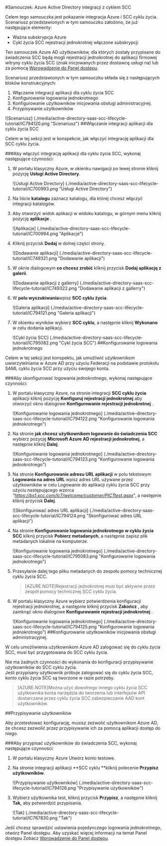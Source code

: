 <properties 
    pageTitle="Samouczek: Azure Active Directory integracji z cyklem SCC | Microsoft Azure" 
    description="Dowiedz się, jak użyć cyklu życia SCC z usługą Azure Active Directory w celu włączenia rejestracji jednokrotnej, automatycznego inicjowania obsługi administracyjnej i innych!" 
    services="active-directory" 
    authors="jeevansd"  
    documentationCenter="na" 
    manager="femila"/>
<tags 
    ms.service="active-directory" 
    ms.devlang="na" 
    ms.topic="article" 
    ms.tgt_pltfrm="na" 
    ms.workload="identity" 
    ms.date="09/26/2016" 
    ms.author="jeedes" />

#<a name="tutorial-azure-active-directory-integration-with-scc-lifecycle"></a>Samouczek: Azure Active Directory integracji z cyklem SCC
  
Celem tego samouczka jest pokazanie integracja Azure i SCC cyklu życia.  
Scenariusz przedstawionych w tym samouczku założono, że już następujące elementy:

-   Ważna subskrypcja Azure
-   Cykl życia SCC rejestracji jednokrotnej włączone subskrypcji
  
Ten samouczek Azure AD użytkowników, dla których zostały przypisane do świadczenia SCC będą mogli rejestracji jednokrotnej do aplikacji firmowej witryny cyklu życia SCC (znak inicjowanych przez dostawcę usługi na) lub za pomocą [Wprowadzenie do Panel dostępu](active-directory-saas-access-panel-introduction.md).
  
Scenariusz przedstawionych w tym samouczku składa się z następujących bloków konstrukcyjnych:

1.  Włączanie integracji aplikacji dla cyklu życia SCC
2.  Konfigurowanie logowania jednokrotnego
3.  Konfigurowanie użytkowników inicjowania obsługi administracyjnej.
4.  Przypisywanie użytkowników

![Scenariusz] (./media/active-directory-saas-scc-lifecycle-tutorial/IC794120.png "Scenariusz")
##<a name="enabling-the-application-integration-for-scc-lifecycle"></a>Włączanie integracji aplikacji dla cyklu życia SCC
  
Celem w tej sekcji jest w konspekcie, jak włączyć integrację aplikacji dla SCC cyklu życia.

###<a name="to-enable-the-application-integration-for-scc-lifecycle-perform-the-following-steps"></a>Aby włączyć integrację aplikacji dla cyklu życia SCC, wykonaj następujące czynności:

1.  W portalu klasyczny Azure, w okienku nawigacji po lewej stronie kliknij pozycję **Usługi Active Directory**.

    ![Usługi Active Directory] (./media/active-directory-saas-scc-lifecycle-tutorial/IC700993.png "Usługi Active Directory")

2.  Na liście **katalogu** zaznacz katalogu, dla której chcesz włączyć integracji katalogów.

3.  Aby otworzyć widok aplikacji w widoku katalogu, w górnym menu kliknij pozycję **aplikacje** .

    ![Aplikacje] (./media/active-directory-saas-scc-lifecycle-tutorial/IC700994.png "Aplikacje")

4.  Kliknij przycisk **Dodaj** w dolnej części strony.

    ![Dodawanie aplikacji] (./media/active-directory-saas-scc-lifecycle-tutorial/IC749321.png "Dodawanie aplikacji")

5.  W oknie dialogowym **co chcesz zrobić** kliknij przycisk **Dodaj aplikację z galerii**.

    ![Dodawanie aplikacji z gallerry] (./media/active-directory-saas-scc-lifecycle-tutorial/IC749322.png "Dodawanie aplikacji z gallerry")

6.  W **polu wyszukiwania**wpisz **SCC cyklu życia**.

    ![Galeria aplikacji] (./media/active-directory-saas-scc-lifecycle-tutorial/IC794121.png "Galeria aplikacji")

7.  W okienku wyników wybierz **SCC cyklu**, a następnie kliknij **Wykonano** w celu dodania aplikacji.

    ![Cykl życia SCC] (./media/active-directory-saas-scc-lifecycle-tutorial/IC795082.png "Cykl życia SCC")
##<a name="configuring-single-sign-on"></a>Konfigurowanie logowania jednokrotnego
  
Celem w tej sekcji jest konspektu, jak umożliwić użytkownikom uwierzytelniania w Azure AD przy użyciu Federacji na podstawie protokołu SAML cyklu życia SCC przy użyciu swojego konta.

###<a name="to-configure-single-sign-on-perform-the-following-steps"></a>Aby skonfigurować logowania jednokrotnego, wykonaj następujące czynności:

1.  W portalu klasyczny Azure, na stronie integracji **SCC cyklu życia** aplikacji kliknij pozycję **Konfiguruj rejestracji jednokrotnej** aby otworzyć okno dialogowe **Konfigurowanie rejestracji jednokrotnej** .

    ![Konfigurowanie logowania jednokrotnego] (./media/active-directory-saas-scc-lifecycle-tutorial/IC794122.png "Konfigurowanie logowania jednokrotnego")

2.  Na stronie **jak chcesz użytkownikom logowanie do świadczenia SCC** wybierz pozycję **Microsoft Azure AD rejestracji jednokrotnej**, a następnie kliknij **Dalej**.

    ![Konfigurowanie logowania jednokrotnego] (./media/active-directory-saas-scc-lifecycle-tutorial/IC794123.png "Konfigurowanie logowania jednokrotnego")

3.  Na stronie **Konfigurowanie adresu URL aplikacji** w polu tekstowym **Logowania na adres URL** wpisz adres URL używane przez użytkowników w celu Logowanie do aplikacji cyklu życia SCC przy użyciu następującego wzorca "*https://bs1.scc.com/lc7/welcome/customer/PICTtest.aspx*", a następnie kliknij przycisk **Dalej**.

    ![Skonfigurować adres URL aplikacji] (./media/active-directory-saas-scc-lifecycle-tutorial/IC794124.png "Skonfigurować adres URL aplikacji")

4.  Na stronie **Konfigurowanie logowania jednokrotnego w cyklu życia SCC** kliknij przycisk **Pobierz metadanych**, a następnie zapisz plik metadanych lokalnie na komputerze.

    ![Konfigurowanie logowania jednokrotnego] (./media/active-directory-saas-scc-lifecycle-tutorial/IC795083.png "Konfigurowanie logowania jednokrotnego")

5.  Przesyłanie dalej tego pliku metadanych do zespołu pomocy technicznej cyklu życia SCC.

    >[AZURE.NOTE]Rejestracji jednokrotnej musi być aktywne przez zespół pomocy technicznej SCC cyklu życia.

6.  W portalu klasyczny Azure wybierz potwierdzenia konfiguracji rejestracji jednokrotnej, a następnie kliknij przycisk **Zakończ** , aby zamknąć okno dialogowe **Konfigurowanie rejestracji jednokrotnej** .

    ![Konfigurowanie logowania jednokrotnego] (./media/active-directory-saas-scc-lifecycle-tutorial/IC794125.png "Konfigurowanie logowania jednokrotnego")
##<a name="configuring-user-provisioning"></a>Konfigurowanie użytkowników inicjowania obsługi administracyjnej.
  
W celu umożliwienia użytkownikom Azure AD zalogować się do cyklu życia SCC, musi być przygotowana do SCC cyklu życia.
  
Nie ma żadnych czynności do wykonania do konfiguracji przypisywanie użytkowników do SCC cyklu życia.  
Jeśli przypisany użytkownik próbuje zalogować się do cyklu życia SCC, konto cyklu życia SCC są tworzone w razie potrzeby.

>[AZURE.NOTE]Można użyć dowolnego innego cyklu życia SCC użytkownika konta narzędzia do tworzenia lub interfejsów API dostarczane przez cyklu życia SCC zabezpieczanie AAD kont użytkowników.

##<a name="assigning-users"></a>Przypisywanie użytkowników
  
Aby przetestować konfigurację, musisz zezwolić użytkownikom Azure AD, że chcesz zezwolić przez przypisywanie ich za pomocą aplikacji dostęp do niego.

###<a name="to-assign-users-to-scc-lifecycle-perform-the-following-steps"></a>Aby przypisać użytkowników do świadczenia SCC, wykonaj następujące czynności:

1.  W portalu klasyczny Azure Utwórz konto testowe.

2.  Na stronie integracji aplikacji **SCC cyklu **kliknij polecenie **Przypisz użytkowników**.

    ![Przypisywanie użytkowników] (./media/active-directory-saas-scc-lifecycle-tutorial/IC794126.png "Przypisywanie użytkowników")

3.  Wybierz użytkownika test, kliknij przycisk **Przypisz**, a następnie kliknij **Tak,** aby potwierdzić przypisania.

    ![Tak] (./media/active-directory-saas-scc-lifecycle-tutorial/IC767830.png "Tak")
  
Jeśli chcesz sprawdzić ustawienia pojedynczego logowania jednokrotnego, otwórz Panel dostępu. Aby uzyskać więcej informacji na temat Panel dostępu Zobacz [Wprowadzenie do Panel dostępu](active-directory-saas-access-panel-introduction.md).